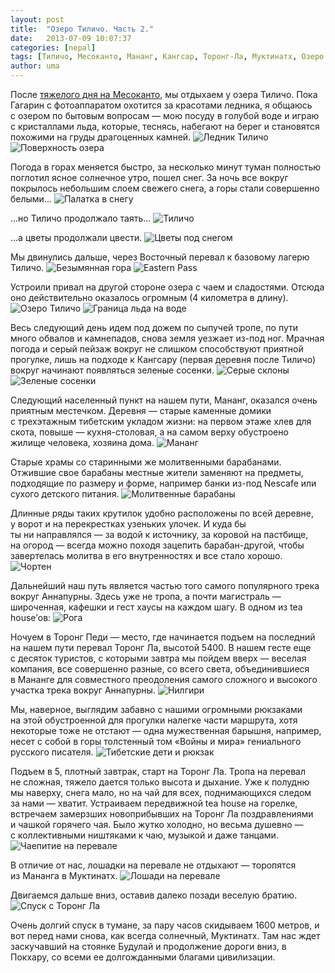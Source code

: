 ```yaml
---
layout: post
title:  "Озеро Тиличо. Часть 2."
date:   2013-07-09 10:07:37
categories: [nepal]
tags: [Тиличо, Месоканто, Мананг, Кангсар, Торонг-Ла, Муктинатх, Озеро Тиличо через перевал Месокант, tilicho-mesokanto]
author: uma
---
```


После [тяжелого дня на Месоканто](/tilicho-lake-part1), мы отдыхаем у озера Тиличо. Пока Гагарин с&#160;фотоаппаратом охотится  за&#160;красотами ледника, я&#160;общаюсь с&#160;озером по&#160;бытовым вопросам&#160;&#8212; мою посуду в&#160;голубой воде и&#160;играю с&#160;кристаллами льда, которые, теснясь, набегают на&#160;берег и&#160;становятся похожими на&#160;груды драгоценных камней.
![Ледник Тиличо](lednik-tilicho.jpg)
![Поверхность озера](poverkhnost'-ozera.jpg)

Погода в&#160;горах меняется быстро, за&#160;несколько минут туман полностью поглотил ясное солнечное утро, пошел снег. За&#160;ночь все вокруг покрылось небольшим слоем свежего снега, а&#160;горы стали совершенно белыми...
![Палатка в снегу](palatka-v-snegu.jpg)

...но Тиличо продолжало таять...
![Тиличо](tilicho.jpg)

...а цветы продолжали цвести.
![Цветы под снегом](tsvety-pod-snegom.jpg)

Мы&#160;двинулись дальше, через Восточный перевал к&#160;базовому лагерю Тиличо.
![Безымянная гора](bezymyannaya-gora.jpg)
![Eastern Pass](eastern-pass.jpg)

Устроили привал на&#160;другой стороне озера с&#160;чаем и&#160;сладостями. Отсюда оно действительно оказалось огромным (4&#160;километра в&#160;длину).
![Озеро Тиличо](ozero-tilicho.jpg)
![Граница льда на воде](granitsa-l'da-na-vode.jpg)

Весь следующий день идем под дожем по&#160;сыпучей тропе, по&#160;пути много обвалов и&#160;камнепадов, снова земля уезжает из-под ног. Мрачная погода и&#160;серый пейзаж вокруг не&#160;слишком способствуют приятной прогулке, лишь на&#160;подходе к&#160;Кангсару (первая деревня после Тиличо) вокруг начинают появляться зеленые сосенки.
![Серые склоны](serye-sklony.jpg)
![Зеленые сосенки](zelenye-sosenki.jpg)

Следующий населенный пункт на&#160;нашем пути, Мананг, оказался очень приятным местечком. Деревня&#160;&#8212; старые каменные домики с&#160;трехэтажным тибетским укладом жизни: на&#160;первом этаже хлев для скота, повыше&#160;&#8212; кухня-столовая, а&#160;на&#160;самом верху обустроено жилище человека, хозяина дома.
![Мананг](manang.jpg)

Старые храмы со&#160;старинными&#160;же молитвенными барабанами. Отжившие свое барабаны местные жители заменяют на&#160;предметы, подходящие по&#160;размеру и&#160;форме, например банки из-под Nescafe или сухого детского питания.
![Молитвенные барабаны](molitvennye-barabany.jpg)

Длинные ряды таких крутилок удобно расположены по&#160;всей деревне, у&#160;ворот и&#160;на&#160;перекрестках узеньких улочек. И&#160;куда&#160;бы ты&#160;ни&#160;направлялся&#160;&#8212; за&#160;водой к&#160;источнику, за&#160;коровой на&#160;пастбище, на&#160;огород&#160;&#8212; всегда можно походя зацепить барабан-другой, чтобы завертелась молитва в&#160;его внутренностях и&#160;все стало хорошо.
![Чортен](chorten.jpg)

Дальнейший наш путь является частью того самого популярного трека вокруг Аннапурны. Здесь уже не&#160;тропа, а&#160;почти магистраль&#160;&#8212; широченная, кафешки и&#160;гест хаусы на&#160;каждом шагу. В одном из tea house’ов:
![Рога](roga.jpg)

Ночуем в&#160;Торонг Педи&#160;&#8212; место, где начинается подъем на&#160;последний на&#160;нашем пути перевал Торонг&#160;Ла, высотой 5400. В&#160;нашем гесте еще с&#160;десяток туристов, с&#160;которыми завтра мы&#160;пойдем вверх&#160;&#8212; веселая компания, все совершенно разные, со&#160;всего света, объединившиеся в&#160;Мананге для совместного преодоления самого сложного и&#160;высокого участка трека вокруг Аннапурны.
![Нилгири](nilgiri.jpg)

Мы, наверное, выглядим забавно с&#160;нашими огромными рюкзаками на&#160;этой обустроенной для прогулки налегке части маршрута, хотя некоторые тоже не&#160;отстают&#160;&#8212; одна мужественная барышня, например, несет с&#160;собой в&#160;горы толстенный том &#171;Войны и&#160;мира&#187; гениального русского писателя.
![Тибетские дети и рюкзак](tibetskie-deti-i-ryukzak.jpg)

Подъем в&#160;5, плотный завтрак, старт на&#160;Торонг Ла. Тропа на&#160;перевал не&#160;сложная, тяжело дается только высота и&#160;дыхание. Уже к&#160;полудню мы&#160;наверху, снега мало, но&#160;на&#160;чай для всех, поднимающихся следом за&#160;нами&#160;&#8212; хватит. Устраиваем передвижной tea house на&#160;горелке, встречаем замерзших новоприбывших на&#160;Торонг Ла&#160;поздравлениями и&#160;чашкой горячего чая. Было жутко холодно, но&#160;весьма душевно&#160;&#8212; с&#160;коллективными ништяками к&#160;чаю, музыкой и&#160;даже танцами.
![Чаепитие на перевале](chaepitie-na-perevale.jpg)

В&#160;отличие от&#160;нас, лошадки на&#160;перевале не&#160;отдыхают&#160;&#8212; торопятся из&#160;Мананга в&#160;Муктинатх.
![Лошади на перевале](loshadi-na-perevale.jpg)

Двигаемся дальше вниз, оставив далеко позади веселую братию.
![Спуск с Торонг Ла](spusk-s-torong-la.jpg)

Очень долгий спуск в тумане, за пару часов скидываем 1600 метров, и вот перед нами снова, как всегда солнечный, Муктинатх. Там нас ждет заскучавший на стоянке Будулай и продолжение дороги вниз, в Покхару, со всеми ее долгожданными благами цивилизации.
